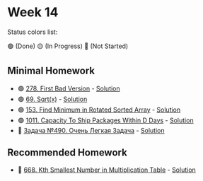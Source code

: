 # Week 14

Status colors list:

🟢 (Done)
🟡 (In Progress)
🔴 (Not Started)

## Minimal Homework

- 🟢 [278. First Bad Version](https://leetcode.com/problems/first-bad-version/description/) - [Solution](FirstBadVersion.java)
- 🟢 [69. Sqrt(x)](https://leetcode.com/problems/sqrtx/description/) - [Solution](SqrtX.java)
- 🟢 [153. Find Minimum in Rotated Sorted Array](https://leetcode.com/problems/find-minimum-in-rotated-sorted-array/description/) - [Solution](FindMinimumInRotatedSortedArray.java)
- 🟢 [1011. Capacity To Ship Packages Within D Days](https://leetcode.com/problems/capacity-to-ship-packages-within-d-days/description/) - [Solution](CapacityToShipPackagesWithinDDays.java)
- :red_circle: [Задача №490. Очень Легкая Задача](https://informatics.msk.ru/mod/statements/view.php?id=1966&chapterid=490#1) - [Solution]()

## Recommended Homework

- :red_circle: [668. Kth Smallest Number in Multiplication Table](https://leetcode.com/problems/kth-smallest-number-in-multiplication-table/) - [Solution]()
